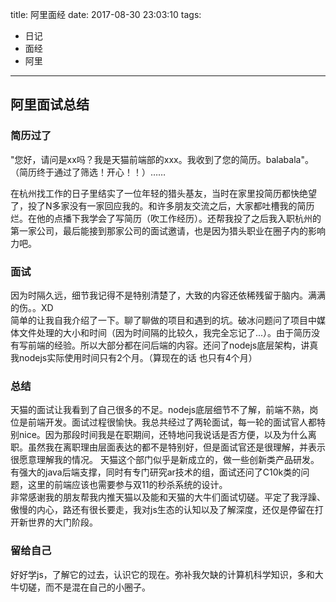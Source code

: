 title: 阿里面经
date: 2017-08-30 23:03:10
tags:
  - 日记
  - 面经
  - 阿里
---

## 阿里面试总结

### 简历过了  
  "您好，请问是xx吗？我是天猫前端部的xxx。我收到了您的简历。balabala"。（简历终于通过了筛选！开心！！）……
  
  在杭州找工作的日子里结实了一位年轻的猎头基友，当时在家里投简历都快绝望了，投了N多家没有一家回应我的。和许多朋友交流之后，大家都吐槽我的简历烂。在他的点播下我学会了写简历（吹工作经历）。还帮我投了之后我入职杭州的第一家公司，最后能接到那家公司的面试邀请，也是因为猎头职业在圈子内的影响力吧。  

### 面试  
  因为时隔久远，细节我记得不是特别清楚了，大致的内容还依稀残留于脑内。满满的伤。。XD  
  简单的让我自我介绍了一下。聊了聊做的项目和遇到的坑。破冰问题问了项目中媒体文件处理的大小和时间（因为时间隔的比较久，我完全忘记了...）。由于简历没有写前端的经验。所以大部分都在问后端的内容。还问了nodejs底层架构，讲真我nodejs实际使用时间只有2个月。（算现在的话 也只有4个月）

### 总结  
  天猫的面试让我看到了自己很多的不足。nodejs底层细节不了解，前端不熟，岗位是前端开发。面试过程很愉快。我总共经过了两轮面试，每一轮的面试官人都特别nice。因为那段时间我是在职期间，还特地问我说话是否方便，以及为什么离职。虽然我在离职理由层面表达的都不是特别好，但是面试官还是很理解，并表示很愿意理解我的情况。
  天猫这个部门似乎是新成立的，做一些创新类产品研发。有强大的java后端支撑，同时有专门研究ar技术的组，面试还问了C10k类的问题，这里的前端应该也需要参与双11的秒杀系统的设计。  
  非常感谢我的朋友帮我内推天猫以及能和天猫的大牛们面试切磋。平定了我浮躁、傲慢的内心，路还有很长要走，我对js生态的认知以及了解深度，还仅是停留在打开新世界的大门阶段。

### 留给自己  
  好好学js，了解它的过去，认识它的现在。弥补我欠缺的计算机科学知识，多和大牛切磋，而不是混在自己的小圈子。
